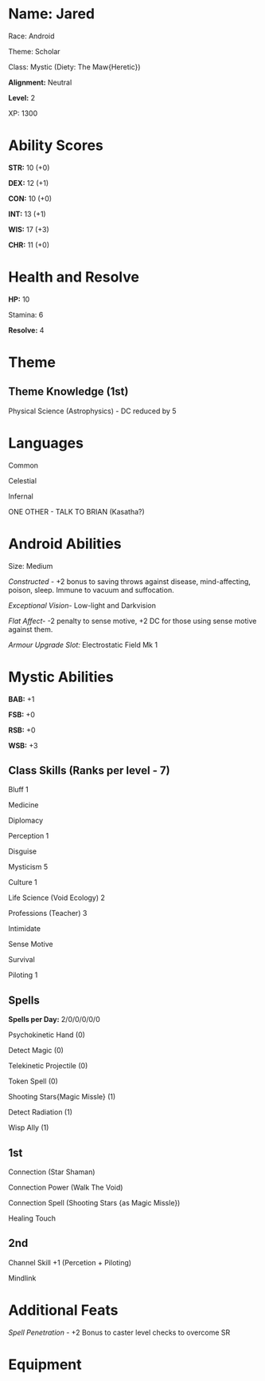 # Name: Jared

Race: Android

Theme: Scholar

Class: Mystic (Diety: The Maw{Heretic})

**Alignment:** Neutral

**Level:** 2

XP: 1300

# Ability Scores

**STR:** 10 (+0)

**DEX:** 12 (+1)

**CON:** 10 (+0)

**INT:** 13 (+1)

**WIS:** 17 (+3)

**CHR:** 11 (+0)

# Health and Resolve

**HP:** 10

Stamina: 6

**Resolve:** 4

# Theme

## Theme Knowledge (1st)

Physical Science (Astrophysics) - DC reduced by 5

# Languages

Common

Celestial

Infernal

ONE OTHER - TALK TO BRIAN (Kasatha?)

# Android Abilities

Size: Medium

*Constructed -* +2 bonus to saving throws against disease, mind-affecting, poison, sleep. Immune to vacuum and suffocation.

*Exceptional Vision-* Low-light and Darkvision

*Flat Affect-* -2 penalty to sense motive, +2 DC for those using sense motive against them.

*Armour Upgrade Slot:* Electrostatic Field Mk 1

# Mystic Abilities

**BAB:** +1

**FSB:** +0

**RSB:** +0

**WSB:** +3

## Class Skills (Ranks per level - 7)

Bluff 1

Medicine

Diplomacy

Perception 1

Disguise

Mysticism 5

Culture 1

Life Science (Void Ecology) 2

Professions (Teacher) 3

Intimidate

Sense Motive

Survival

Piloting 1

## Spells

**Spells per Day:** 2/0/0/0/0/0

Psychokinetic Hand (0)

Detect Magic (0)

Telekinetic Projectile (0)

Token Spell (0)

Shooting Stars{Magic Missle} (1)

Detect Radiation (1)

Wisp Ally (1)


## 1st

Connection (Star Shaman)

Connection Power (Walk The Void)

Connection Spell (Shooting Stars {as Magic Missle})

Healing Touch

## 2nd

Channel Skill +1 (Percetion + Piloting)

Mindlink

# Additional Feats

*Spell Penetration* - +2 Bonus to caster level checks to overcome SR

# Equipment
